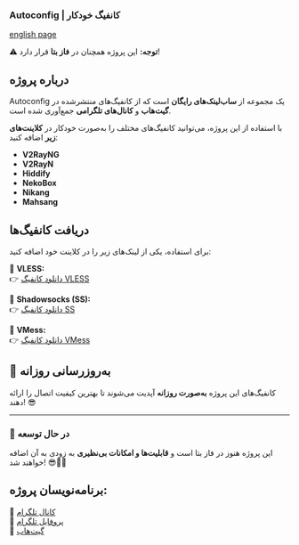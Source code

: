 ### **Autoconfig | کانفیگ خودکار**  

 [english  page ](https://aistudio.google.com/)

⚠ **توجه:** این پروژه همچنان در **فاز بتا** قرار دارد!  

## **درباره پروژه**  
Autoconfig یک مجموعه از **ساب‌لینک‌های رایگان** است که از کانفیگ‌های منتشرشده در **گیت‌هاب** و **کانال‌های تلگرامی** جمع‌آوری شده است.  

با استفاده از این پروژه، می‌توانید کانفیگ‌های مختلف را به‌صورت خودکار در **کلاینت‌های زیر** اضافه کنید:  

- **V2RayNG**  
- **V2RayN**  
- **Hiddify**  
- **NekoBox**  
- **Nikang**  
- **Mahsang**  

## **دریافت کانفیگ‌ها**  
برای استفاده، یکی از لینک‌های زیر را در کلاینت خود اضافه کنید:  

🔹 **VLESS:**  
👉 [دانلود کانفیگ VLESS](https://raw.githubusercontent.com/raviiid/Autoconfig/refs/heads/main/vless.text)  

🔹 **Shadowsocks (SS):**  
👉 [دانلود کانفیگ SS](https://raw.githubusercontent.com/raviiid/Autoconfig/refs/heads/main/ss.text)  

🔹 **VMess:**  
👉 [دانلود کانفیگ VMess](https://raw.githubusercontent.com/raviiid/Autoconfig/refs/heads/main/vmess.text)  

## **🚀 به‌روزرسانی روزانه**  
کانفیگ‌های این پروژه **به‌صورت روزانه** آپدیت می‌شوند تا بهترین کیفیت اتصال را ارائه دهند! 😎  

---

### **🚧 در حال توسعه**  
این پروژه هنوز در فاز بتا است و **قابلیت‌ها و امکانات بی‌نظیری** به زودی به آن اضافه خواهند شد! 😎🐱‍💻  

## **برنامه‌نویسان پروژه:**  
📌 [کانال تلگرام](https://t.me/CAA_premium)  
📌 [پروفایل تلگرام](https://t.me/raviiiid)  
📌 [گیت‌هاب](https://github.com/Ravidgame)  


